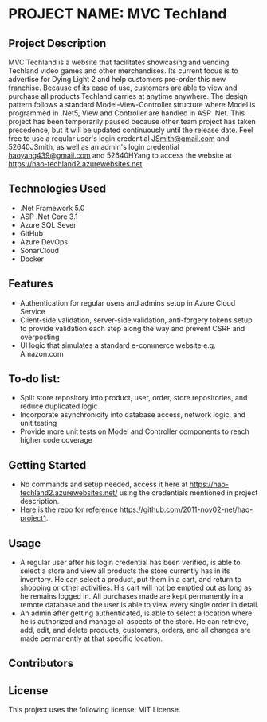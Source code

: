 # PROJECT NAME: MVC Techland
## Project Description
MVC Techland is a website that facilitates showcasing and vending Techland video games and other merchandises. Its current focus is to advertise for Dying Light 2 and help customers pre-order this new franchise. Because of its ease of use, customers are able to view and purchase all products Techland carries at anytime anywhere. The design pattern follows a standard Model-View-Controller structure where Model is programmed in .Net5, View and Controller are handled in ASP .Net. This project has been temporarily paused because other team project has taken precedence, but it will be updated continuously until the release date. Feel free to use a regular user's login credential JSmith@gmail.com and 52640JSmith, as well as an admin's login credential haoyang439@gmail.com and 52640HYang to access the website at https://hao-techland2.azurewebsites.net. 

## Technologies Used
* .Net Framework 5.0
* ASP .Net Core  3.1
* Azure SQL Sever
* GitHub
* Azure DevOps
* SonarCloud 
* Docker

## Features
* Authentication for regular users and admins setup in Azure Cloud Service
* Client-side validation, server-side validation, anti-forgery tokens setup to provide validation each step along the way and prevent CSRF and overposting
* UI logic that simulates a standard e-commerce website e.g. Amazon.com

## To-do list:
* Split store repository into product, user, order, store repositories, and reduce duplicated logic
* Incorporate asynchronicity into database access, network logic, and unit testing  
* Provide more unit tests on Model and Controller components to reach higher code coverage

## Getting Started
* No commands and setup needed, access it here at https://hao-techland2.azurewebsites.net/ using the credentials mentioned in project description. 
* Here is the repo for reference https://github.com/2011-nov02-net/hao-project1.

## Usage
* A regular user after his login credential has been verified, is able to select a store and view all products the store currently has in its inventory. He can select a product, put them in a cart, and return to shopping or other activities. His cart will not be emptied out as long as he remains logged in. All purchases made are kept permanently in a remote database and the user is able to view every single order in detail.
* An admin after getting authenticated, is able to select a location where he is authorized and manage all aspects of the store. He can retrieve, add, edit, and delete products, customers, orders, and all changes are made permanently at that specific location.

## Contributors

## License
This project uses the following license: MIT License.
